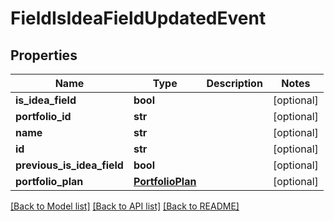 # FieldIsIdeaFieldUpdatedEvent

## Properties
Name | Type | Description | Notes
------------ | ------------- | ------------- | -------------
**is_idea_field** | **bool** |  | [optional] 
**portfolio_id** | **str** |  | [optional] 
**name** | **str** |  | [optional] 
**id** | **str** |  | [optional] 
**previous_is_idea_field** | **bool** |  | [optional] 
**portfolio_plan** | [**PortfolioPlan**](PortfolioPlan.md) |  | [optional] 

[[Back to Model list]](../README.md#documentation-for-models) [[Back to API list]](../README.md#documentation-for-api-endpoints) [[Back to README]](../README.md)


